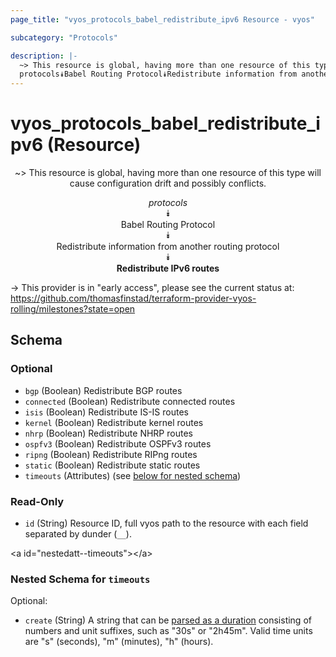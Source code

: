 ```yaml
---
page_title: "vyos_protocols_babel_redistribute_ipv6 Resource - vyos"

subcategory: "Protocols"

description: |- 
  ~> This resource is global, having more than one resource of this type will cause configuration drift and possibly conflicts.
  protocols⯯Babel Routing Protocol⯯Redistribute information from another routing protocol⯯Redistribute IPv6 routes
---
```


# vyos_protocols_babel_redistribute_ipv6 (Resource)
<center>

~> This resource is global, having more than one resource of this type will cause configuration drift and possibly conflicts.

*protocols*  
⯯  
Babel Routing Protocol  
⯯  
Redistribute information from another routing protocol  
⯯  
**Redistribute IPv6 routes**


</center>

-> This provider is in "early access", please see the current status at: https://github.com/thomasfinstad/terraform-provider-vyos-rolling/milestones?state=open

## Schema

### Optional

- `bgp` (Boolean) Redistribute BGP routes
- `connected` (Boolean) Redistribute connected routes
- `isis` (Boolean) Redistribute IS-IS routes
- `kernel` (Boolean) Redistribute kernel routes
- `nhrp` (Boolean) Redistribute NHRP routes
- `ospfv3` (Boolean) Redistribute OSPFv3 routes
- `ripng` (Boolean) Redistribute RIPng routes
- `static` (Boolean) Redistribute static routes
- `timeouts` (Attributes) (see [below for nested schema](#nestedatt--timeouts))

### Read-Only

- `id` (String) Resource ID, full vyos path to the resource with each field separated by dunder (`__`).

&lt;a id=&#34;nestedatt--timeouts&#34;&gt;&lt;/a&gt;
### Nested Schema for `timeouts`

Optional:

- `create` (String) A string that can be [parsed as a duration](https://pkg.go.dev/time#ParseDuration) consisting of numbers and unit suffixes, such as &#34;30s&#34; or &#34;2h45m&#34;. Valid time units are &#34;s&#34; (seconds), &#34;m&#34; (minutes), &#34;h&#34; (hours).  
